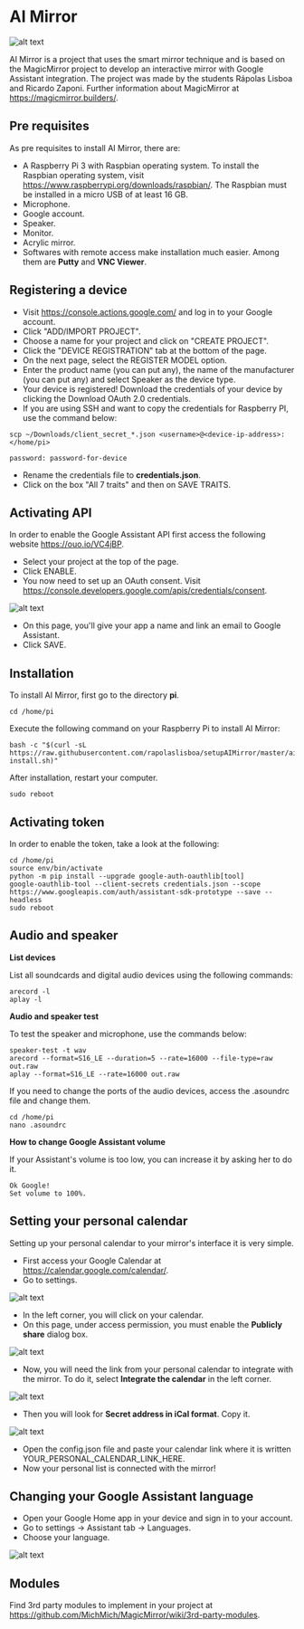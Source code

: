 # AI Mirror

![alt text](https://i.imgur.com/mhjXR8K.png)

AI Mirror is a project that uses the smart mirror technique and is based on the MagicMirror project to develop an interactive mirror with Google Assistant integration. The project was made by the students Rápolas Lisboa and Ricardo Zaponi. Further information about MagicMirror at https://magicmirror.builders/.

## Pre requisites

As pre requisites to install AI Mirror, there are:

* A Raspberry Pi 3 with Raspbian operating system.
To install the Raspbian operating system, visit https://www.raspberrypi.org/downloads/raspbian/. The Raspbian must be installed in a micro USB of at least 16 GB.
* Microphone.
* Google account.
* Speaker.
* Monitor.
* Acrylic mirror.
* Softwares with remote access make installation much easier. Among them are **Putty** and **VNC Viewer**.



## Registering a device

* Visit https://console.actions.google.com/ and log in to your Google account.
* Click "ADD/IMPORT PROJECT".
* Choose a name for your project and click on "CREATE PROJECT".
* Click the "DEVICE REGISTRATION" tab at the bottom of the page.
* On the next page, select the REGISTER MODEL option.
* Enter the product name (you can put any), the name of the manufacturer (you can put any) and select Speaker as the device type.
* Your device is registered! Download the credentials of your device by clicking the Download OAuth 2.0 credentials.
* If you are using SSH and want to copy the credentials for Raspberry PI, use the command below:
```
scp ~/Downloads/client_secret_*.json <username>@<device-ip-address>:
</home/pi>

password: password-for-device
```
* Rename the credentials file to **credentials.json**.
* Click on the box "All 7 traits" and then on SAVE TRAITS.



## Activating API

In order to enable the Google Assistant API first access the following website https://ouo.io/VC4jBP.
* Select your project at the top of the page.
* Click ENABLE.
* You now need to set up an OAuth consent. Visit https://console.developers.google.com/apis/credentials/consent.

![alt text](https://i.imgur.com/itewUKU.png)

* On this page, you'll give your app a name and link an email to Google Assistant.
* Click SAVE.


## Installation

To install AI Mirror, first go to the directory **pi**.
``` 
cd /home/pi
```
Execute the following command on your Raspberry Pi to install AI Mirror:
``` 
bash -c "$(curl -sL https://raw.githubusercontent.com/rapolaslisboa/setupAIMirror/master/aimirror-install.sh)" 
```
After installation, restart your computer.
``` 
sudo reboot
```

## Activating token

In order to enable the token, take a look at the following:

``` 
cd /home/pi
source env/bin/activate
python -m pip install --upgrade google-auth-oauthlib[tool]
google-oauthlib-tool --client-secrets credentials.json --scope https://www.googleapis.com/auth/assistant-sdk-prototype --save --headless
sudo reboot
```

## Audio and speaker

**List devices**

List all soundcards and digital audio devices using the following commands:
``` 
arecord -l
aplay -l
``` 

**Audio and speaker test**

To test the speaker and microphone, use the commands below:
``` 
speaker-test -t wav
arecord --format=S16_LE --duration=5 --rate=16000 --file-type=raw out.raw
aplay --format=S16_LE --rate=16000 out.raw
```
If you need to change the ports of the audio devices, access the .asoundrc file and change them.
``` 
cd /home/pi
nano .asoundrc
```

**How to change Google Assistant volume**

If your Assistant's volume is too low, you can increase it by asking her to do it.
```
Ok Google!
Set volume to 100%.
```
## Setting your personal calendar

Setting up your personal calendar to your mirror's interface it is very simple.

* First access your Google Calendar at https://calendar.google.com/calendar/.
* Go to settings.

![alt text](https://i.imgur.com/TmqEvAv.png)

* In the left corner, you will click on your calendar.
* On this page, under access permission, you must enable the **Publicly share** dialog box.

![alt text](https://i.imgur.com/pDdaRgh.png)

* Now, you will need the link from your personal calendar to integrate with the mirror. To do it, select **Integrate the calendar** in the left corner.

![alt text](https://i.imgur.com/tlGyiLM.png)

* Then you will look for **Secret address in iCal format**. Copy it.

![alt text](https://i.imgur.com/OyE2hg6.png)


* Open the config.json file and paste your calendar link where it is written YOUR_PERSONAL_CALENDAR_LINK_HERE.
* Now your personal list is connected with the mirror!


## Changing your Google Assistant language

* Open your Google Home app in your device and sign in to your account.
* Go to settings -> Assistant tab -> Languages.
* Choose your language.

![alt text](https://i.imgur.com/DbLaWK9.png)


## Modules

Find 3rd party modules to implement in your project at https://github.com/MichMich/MagicMirror/wiki/3rd-party-modules.









